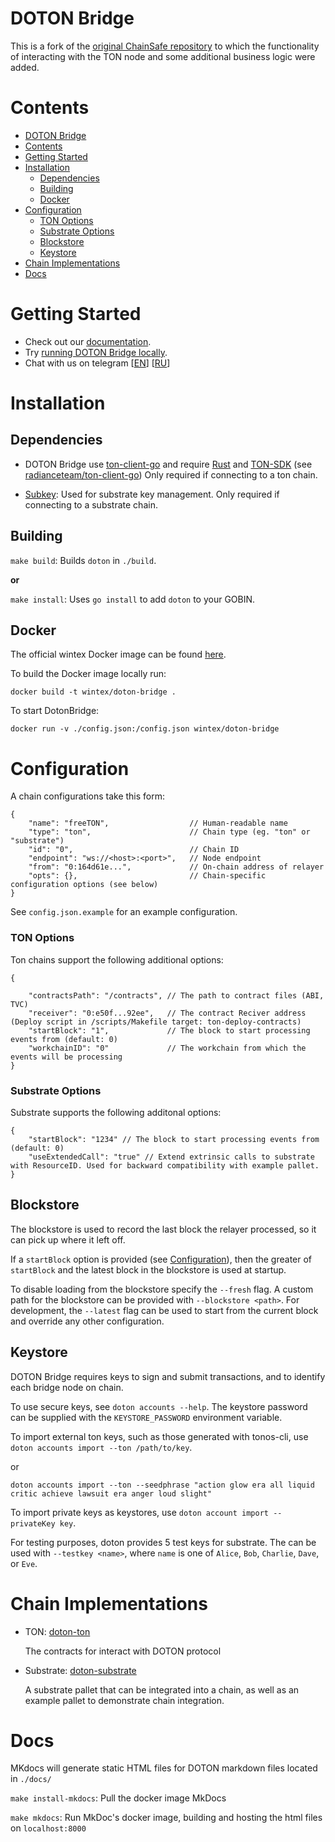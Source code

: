 # DOTON Bridge

This is a fork of the [original ChainSafe repository](https://github.com/ChainSafe/ChainBridge) to which the functionality of interacting with the TON node and some additional business logic were added.

# Contents

- [DOTON Bridge](#doton-bridge)
- [Contents](#contents)
- [Getting Started](#getting-started)
- [Installation](#installation)
  - [Dependencies](#dependencies)
  - [Building](#building)
  - [Docker](#docker)
- [Configuration](#configuration)
    - [TON Options](#ton-options)
    - [Substrate Options](#substrate-options)
  - [Blockstore](#blockstore)
  - [Keystore](#keystore)
- [Chain Implementations](#chain-implementations)
- [Docs](#docs)

# Getting Started

- Check out our [documentation](https://wintexpro.github.io/doton-bridge/).
- Try [running DOTON Bridge locally](https://wintexpro.github.io/doton-bridge/local/).
- Chat with us on telegram [[EN](https://t.me/doton_bridge)] [[RU](https://t.me/doton_bridge_ru)]

# Installation

## Dependencies

- DOTON Bridge use [ton-client-go](https://github.com/radianceteam/ton-client-go) and require [Rust](https://www.rust-lang.org/tools/install) and [TON-SDK](https://github.com/tonlabs/TON-SDK) (see [radianceteam/ton-client-go](https://github.com/radianceteam/ton-client-go)) Only required if connecting to a ton chain.

- [Subkey](https://substrate.dev/docs/en/knowledgebase/integrate/subkey): Used for substrate key management. Only required if connecting to a substrate chain.

## Building

`make build`: Builds `doton` in `./build`.

**or**

`make install`: Uses `go install` to add `doton` to your GOBIN.

## Docker 
The official wintex Docker image can be found [here](https://hub.docker.com/repository/docker/wintex/doton-bridge).

To build the Docker image locally run:

```
docker build -t wintex/doton-bridge .
```

To start DotonBridge:

``` 
docker run -v ./config.json:/config.json wintex/doton-bridge
```

# Configuration

A chain configurations take this form:

```
{
    "name": "freeTON",                  // Human-readable name
    "type": "ton",                      // Chain type (eg. "ton" or "substrate")
    "id": "0",                          // Chain ID
    "endpoint": "ws://<host>:<port>",   // Node endpoint
    "from": "0:164d61e...",             // On-chain address of relayer
    "opts": {},                         // Chain-specific configuration options (see below)
}
```

See `config.json.example` for an example configuration. 

### TON Options

Ton chains support the following additional options:
```
{

    "contractsPath": "/contracts", // The path to contract files (ABI, TVC)
    "receiver": "0:e50f...92ee",   // The contract Reciver address (Deploy script in /scripts/Makefile target: ton-deploy-contracts)
    "startBlock": "1",             // The block to start processing events from (default: 0)
    "workchainID": "0"             // The workchain from which the events will be processing
}
```

### Substrate Options

Substrate supports the following additonal options:

```
{
    "startBlock": "1234" // The block to start processing events from (default: 0)
    "useExtendedCall": "true" // Extend extrinsic calls to substrate with ResourceID. Used for backward compatibility with example pallet.
}
```

## Blockstore

The blockstore is used to record the last block the relayer processed, so it can pick up where it left off. 

If a `startBlock` option is provided (see [Configuration](#configuration)), then the greater of `startBlock` and the latest block in the blockstore is used at startup.

To disable loading from the blockstore specify the `--fresh` flag. A custom path for the blockstore can be provided with `--blockstore <path>`. For development, the `--latest` flag can be used to start from the current block and override any other configuration.

## Keystore

DOTON Bridge requires keys to sign and submit transactions, and to identify each bridge node on chain.

To use secure keys, see `doton accounts --help`. The keystore password can be supplied with the `KEYSTORE_PASSWORD` environment variable.

To import external ton keys, such as those generated with tonos-cli, use `doton accounts import --ton /path/to/key`.

or

`doton accounts import --ton --seedphrase "action glow era all liquid critic achieve lawsuit era anger loud slight"`

To import private keys as keystores, use `doton account import --privateKey key`.

For testing purposes, doton provides 5 test keys for substrate. The can be used with `--testkey <name>`, where `name` is one of `Alice`, `Bob`, `Charlie`, `Dave`, or `Eve`.
# Chain Implementations

- TON: [doton-ton](chains/ton)

    The contracts for interact with DOTON protocol

- Substrate: [doton-substrate](chains/substrate)

    A substrate pallet that can be integrated into a chain, as well as an example pallet to demonstrate chain integration.

# Docs

MKdocs will generate static HTML files for DOTON markdown files located in `./docs/`

`make install-mkdocs`: Pull the docker image MkDocs

`make mkdocs`: Run MkDoc's docker image, building and hosting the html files on `localhost:8000`  
